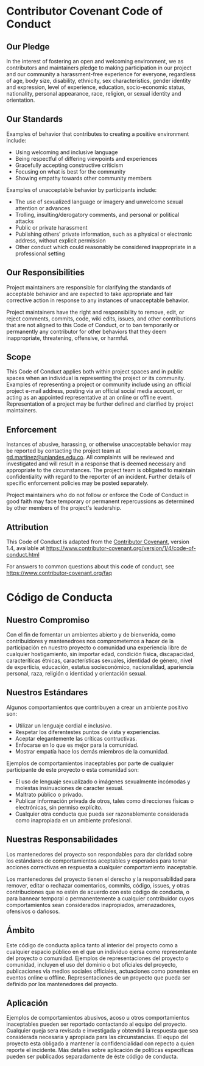 # Contributor Covenant Code of Conduct

## Our Pledge

In the interest of fostering an open and welcoming environment, we as
contributors and maintainers pledge to making participation in our project and
our community a harassment-free experience for everyone, regardless of age, body
size, disability, ethnicity, sex characteristics, gender identity and expression,
level of experience, education, socio-economic status, nationality, personal
appearance, race, religion, or sexual identity and orientation.

## Our Standards

Examples of behavior that contributes to creating a positive environment
include:

* Using welcoming and inclusive language
* Being respectful of differing viewpoints and experiences
* Gracefully accepting constructive criticism
* Focusing on what is best for the community
* Showing empathy towards other community members

Examples of unacceptable behavior by participants include:

* The use of sexualized language or imagery and unwelcome sexual attention or
 advances
* Trolling, insulting/derogatory comments, and personal or political attacks
* Public or private harassment
* Publishing others' private information, such as a physical or electronic
 address, without explicit permission
* Other conduct which could reasonably be considered inappropriate in a
 professional setting

## Our Responsibilities

Project maintainers are responsible for clarifying the standards of acceptable
behavior and are expected to take appropriate and fair corrective action in
response to any instances of unacceptable behavior.

Project maintainers have the right and responsibility to remove, edit, or
reject comments, commits, code, wiki edits, issues, and other contributions
that are not aligned to this Code of Conduct, or to ban temporarily or
permanently any contributor for other behaviors that they deem inappropriate,
threatening, offensive, or harmful.

## Scope

This Code of Conduct applies both within project spaces and in public spaces
when an individual is representing the project or its community. Examples of
representing a project or community include using an official project e-mail
address, posting via an official social media account, or acting as an appointed
representative at an online or offline event. Representation of a project may be
further defined and clarified by project maintainers.

## Enforcement

Instances of abusive, harassing, or otherwise unacceptable behavior may be
reported by contacting the project team at gd.martinez@uniandes.edu.co. All
complaints will be reviewed and investigated and will result in a response that
is deemed necessary and appropriate to the circumstances. The project team is
obligated to maintain confidentiality with regard to the reporter of an incident.
Further details of specific enforcement policies may be posted separately.

Project maintainers who do not follow or enforce the Code of Conduct in good
faith may face temporary or permanent repercussions as determined by other
members of the project's leadership.

## Attribution

This Code of Conduct is adapted from the [Contributor Covenant][homepage], version 1.4,
available at https://www.contributor-covenant.org/version/1/4/code-of-conduct.html

[homepage]: https://www.contributor-covenant.org

For answers to common questions about this code of conduct, see
https://www.contributor-covenant.org/faq

# Código de Conducta

## Nuestro Compromiso

Con el fin de fomentar un ambientes abierto y de bienvenida, como contribuidores y mantenedroes nos comprometemos a hacer de la participación en nuestro proyecto o comunidad una experiencia libre de cualquier hostigamiento, sin importar edad, condición física, discapacidad, caracteríticas étnicas, características sexuales, identidad de género, nivel de experticia, educación, estatus socieconómico, nacionalidad, apariencia personal, raza, religión o identidad y orientación sexual.

## Nuestros Estándares 

Algunos comportamientos que contribuyen a crear un ambiente positivo son:
- Utilizar un lenguaje cordial e inclusivo.
- Respetar los diferentestes puntos de vista y experiencias.
- Aceptar elegantemente las críticas contructivas.
- Enfocarse en lo que es mejor para la comunidad.
- Mostrar empatía hace los demás miembros de la comunidad.

Ejemplos de comportamientos inaceptables por parte de cualquier participante de este proyecto o esta comunidad son:
- El uso de lenguaje sexualizado o imágenes sexualmente incómodas y molestas insinuaciones de caracter sexual.
- Maltrato público o privado.
- Publicar información privada de otros, tales como direcciones físicas o electrónicas, sin permiso explícito.
- Cualquier otra conducta que pueda ser razonablemente considerada como inapropiada en un ambiente profesional.

## Nuestras Responsabilidades

Los mantenedores del proyecto son respondables para dar claridad sobre los estándares de comportamientos aceptables y esperados para tomar acciones correctivas en respuesta a cualquier comportamiento inaceptable.

Los mantenedores del proyecto tienen el derecho y la responsabilidad para remover, editar o rechazar comentarios, commits, código, issues, y otras contribuciones que no estén de acuerdo con este código de conducta, o para bannear temporal o permanentemente a cualquier contribuidor 
cuyos comportamientos sean considerados inapropiados, amenazadores, ofensivos o dañosos.

## Ámbito

Este código de conducta aplica tanto al interior del proyecto como a cualquier espacio público en el que un individuo ejersa como representante del proyecto o comunidad. Ejemplos de representaciones del proyecto o comunidad, incluyen el uso del dominio o bot oficiales del proyecto, publicaciones vía medios sociales officiales, actuaciones como ponentes en eventos online u offline. Representaciones de un proyecto que pueda ser definido por los mantenedores del proyecto.

## Aplicación

Ejemplos de comportamientos abusivos, acoso u otros comportamientos inaceptables pueden ser reportado contactando al equipo del proyecto. Cualquier queja sera revisada e investigada y obtendrá la respuesta que sea considerada necesaria y apropiada para las circunstancias. El equpo del proyecto esta obligado a mantener la confidencialidad con repecto a quien reporte el incidente. Más detalles sobre aplicación de políticas específicas pueden ser publicados separadamente de éste código de conducta.

